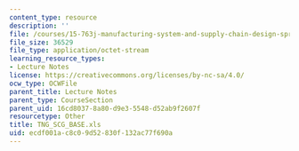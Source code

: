 ```yaml
---
content_type: resource
description: ''
file: /courses/15-763j-manufacturing-system-and-supply-chain-design-spring-2005/ecdf001ac8c09d52830f132ac77f690a_tng_scg_base.xls
file_size: 36529
file_type: application/octet-stream
learning_resource_types:
- Lecture Notes
license: https://creativecommons.org/licenses/by-nc-sa/4.0/
ocw_type: OCWFile
parent_title: Lecture Notes
parent_type: CourseSection
parent_uid: 16cd8037-8a80-d9e3-5548-d52ab9f2607f
resourcetype: Other
title: TNG_SCG_BASE.xls
uid: ecdf001a-c8c0-9d52-830f-132ac77f690a
---
```

